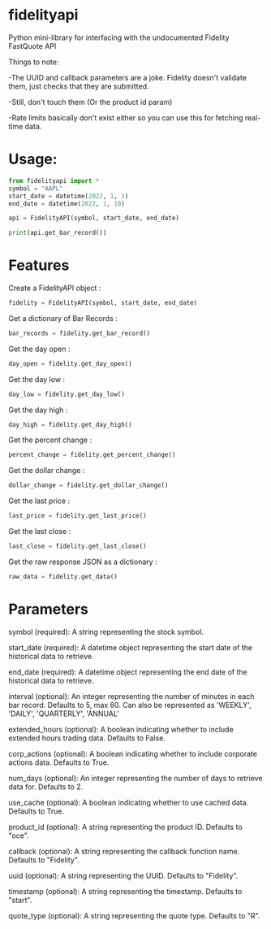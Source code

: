 # fidelityapi
Python mini-library for interfacing with the undocumented Fidelity FastQuote API

Things to note:

-The UUID and callback parameters are a joke. Fidelity doesn't validate them, just checks that they are submitted.

-Still, don't touch them (Or the product id param)

-Rate limits basically don't exist either so you can use this for fetching real-time data.

# Usage:
```python
from fidelityapi import *
symbol = "AAPL"
start_date = datetime(2022, 1, 1)
end_date = datetime(2022, 1, 10)

api = FidelityAPI(symbol, start_date, end_date)

print(api.get_bar_record())
```
# Features

Create a FidelityAPI object :
```python
fidelity = FidelityAPI(symbol, start_date, end_date)
```

Get a dictionary of Bar Records :
```python
bar_records = fidelity.get_bar_record()
```
Get the day open :
```python
day_open = fidelity.get_day_open()
```
Get the day low :
```python
day_low = fidelity.get_day_low()
```
Get the day high :
```python
day_high = fidelity.get_day_high()
```
Get the percent change :
```python
percent_change = fidelity.get_percent_change()
```
Get the dollar change :
```python
dollar_change = fidelity.get_dollar_change()
```
Get the last price :
```python
last_price = fidelity.get_last_price()
```
Get the last close :
```python
last_close = fidelity.get_last_close()
```
Get the raw response JSON as a dictionary :
```python
raw_data = fidelity.get_data()
```

# Parameters

symbol (required): A string representing the stock symbol.

start_date (required): A datetime object representing the start date of the historical data to retrieve.

end_date (required): A datetime object representing the end date of the historical data to retrieve.

interval (optional): An integer representing the number of minutes in each bar record. Defaults to 5, max 60. Can also be represented as 'WEEKLY', 'DAILY', 
'QUARTERLY', 'ANNUAL'

extended_hours (optional): A boolean indicating whether to include extended hours trading data. Defaults to False. 

corp_actions (optional): A boolean indicating whether to include corporate actions data. Defaults to True.

num_days (optional): An integer representing the number of days to retrieve data for. Defaults to 2.

use_cache (optional): A boolean indicating whether to use cached data. Defaults to True.

product_id (optional): A string representing the product ID. Defaults to "oce".

callback (optional): A string representing the callback function name. Defaults to "Fidelity". 

uuid (optional): A string representing the UUID. Defaults to "Fidelity".

timestamp (optional): A string representing the timestamp. Defaults to "start".

quote_type (optional): A string representing the quote type. Defaults to "R".

